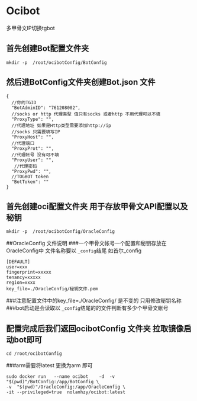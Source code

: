 # Ocibot
多甲骨文IP切换tgbot

## 首先创建Bot配置文件夹
```
mkdir -p  /root/ocibotConfig/BotConfig
```

## 然后进BotConfig文件夹创建Bot.json 文件
```
{
  //你的TGID
  "BotAdminID": "761208002",
  //socks or http 代理类型 值只有socks 或者http 不用代理可以不填
  "ProxyType": "",
  //代理地址 如果是Http类型需要添加http://ip
  //socks 只需要填写IP
  "ProxyHost": "",
  //代理端口
  "ProxyProt": "",
  //代理帐号 没有可不填
  "ProxyUser": "",
   //代理密码 
  "ProxyPwd": "",
  //TOGBOT token
  "BotToken": ""
}

```


## 首先创建oci配置文件夹 用于存放甲骨文API配置以及秘钥
```
mkdir -p  /root/ocibotConfig/OracleConfig
```
##OracleConfig  文件说明
###一个甲骨文帐号一个配置和秘钥存放在OracleConfig中 文件名称要以 `_config`结尾 如首尔_config
```
[DEFAULT]
user=xxx
fingerprint=xxxxx
tenancy=xxxxx
region=xxxx
key_file=./OracleConfig/秘钥文件.pem

```
###注意配置文件中的key_file=./OracleConfig/ 是不变的 只用修改秘钥名称
###bot启动是会读取以 `_config`结尾的的文件判断有多少个甲骨文帐号


## 配置完成后我们返回ocibotConfig 文件夹 拉取镜像启动bot即可
```
cd /root/ocibotConfig 
```
###arm需要将latest 更换为arm 即可
```
sudo docker run   --name ocibot    -d  -v  "$(pwd)"/BotConfig:/app/BotConfig \
-v  "$(pwd)"/OracleConfig:/app/OracleConfig \
-it --privileged=true  nolanhzy/ocibot:latest
```



